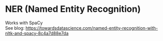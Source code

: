 # NER (Named Entity Recognition)
Works with SpaCy    
See blog: https://towardsdatascience.com/named-entity-recognition-with-nltk-and-spacy-8c4a7d88e7da    
